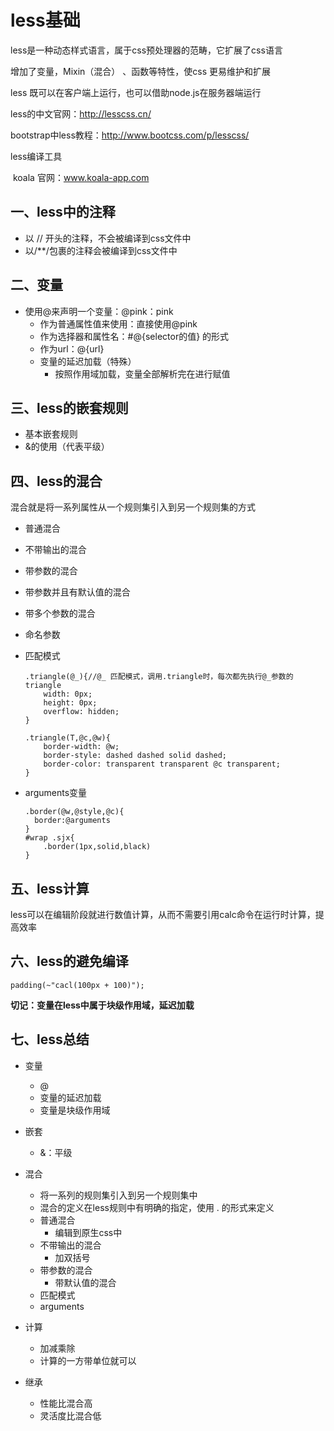 # less基础

less是一种动态样式语言，属于css预处理器的范畴，它扩展了css语言

增加了变量，Mixin（混合） 、函数等特性，使css 更易维护和扩展

less 既可以在客户端上运行，也可以借助node.js在服务器端运行



less的中文官网：http://lesscss.cn/

bootstrap中less教程：http://www.bootcss.com/p/lesscss/



less编译工具

​	koala 官网：www.koala-app.com

## 一、less中的注释

- 以 // 开头的注释，不会被编译到css文件中
- 以/**/包裹的注释会被编译到css文件中

## 二、变量

- 使用@来声明一个变量：@pink：pink
  - 作为普通属性值来使用：直接使用@pink
  - 作为选择器和属性名：#@{selector的值} 的形式
  - 作为url：@{url}
  - 变量的延迟加载（特殊）
    - 按照作用域加载，变量全部解析完在进行赋值 

## 三、less的嵌套规则

- 基本嵌套规则
- &的使用（代表平级）

## 四、less的混合

混合就是将一系列属性从一个规则集引入到另一个规则集的方式

- 普通混合

- 不带输出的混合

- 带参数的混合

- 带参数并且有默认值的混合

- 带多个参数的混合

- 命名参数

- 匹配模式

  ```less
  .triangle(@_){//@_ 匹配模式，调用.triangle时，每次都先执行@_参数的triangle
      width: 0px;
      height: 0px;
      overflow: hidden;
  }
  
  .triangle(T,@c,@w){
      border-width: @w;
      border-style: dashed dashed solid dashed;
      border-color: transparent transparent @c transparent;
  }
  ```

- arguments变量

  ```less
  .border(@w,@style,@c){
  	border:@arguments
  }
  #wrap .sjx{
      .border(1px,solid,black)
  }
  ```


## 五、less计算

less可以在编辑阶段就进行数值计算，从而不需要引用calc命令在运行时计算，提高效率

## 六、less的避免编译

```less
padding(~"cacl(100px + 100)");
```

**切记：变量在less中属于块级作用域，延迟加载**

## 七、less总结

- 变量
  - @
  - 变量的延迟加载
  - 变量是块级作用域

- 嵌套
  - &：平级

- 混合
  - 将一系列的规则集引入到另一个规则集中
  - 混合的定义在less规则中有明确的指定，使用 . 的形式来定义
  - 普通混合
    - 编辑到原生css中
  - 不带输出的混合
    - 加双括号
  - 带参数的混合
    - 带默认值的混合
  - 匹配模式
  - arguments

- 计算
  - 加减乘除
  - 计算的一方带单位就可以

- 继承

  - 性能比混合高
  - 灵活度比混合低

